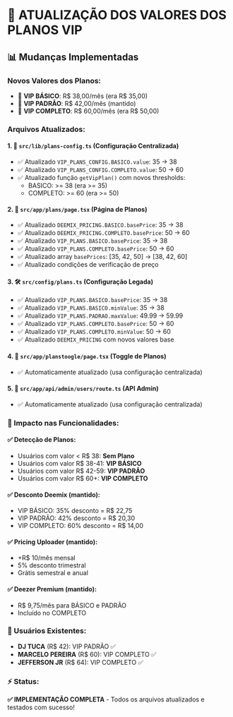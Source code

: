 # 🎯 ATUALIZAÇÃO DOS VALORES DOS PLANOS VIP

## 📊 Mudanças Implementadas

### Novos Valores dos Planos:
- 🥉 **VIP BÁSICO**: R$ 38,00/mês (era R$ 35,00) 
- 🥈 **VIP PADRÃO**: R$ 42,00/mês (mantido)
- 🥇 **VIP COMPLETO**: R$ 60,00/mês (era R$ 50,00)

### Arquivos Atualizados:

#### 1. 📝 `src/lib/plans-config.ts` (Configuração Centralizada)
- ✅ Atualizado `VIP_PLANS_CONFIG.BASICO.value`: 35 → 38
- ✅ Atualizado `VIP_PLANS_CONFIG.COMPLETO.value`: 50 → 60
- ✅ Atualizado função `getVipPlan()` com novos thresholds:
  - BASICO: >= 38 (era >= 35)
  - COMPLETO: >= 60 (era >= 50)

#### 2. 🎨 `src/app/plans/page.tsx` (Página de Planos)
- ✅ Atualizado `DEEMIX_PRICING.BASICO.basePrice`: 35 → 38
- ✅ Atualizado `DEEMIX_PRICING.COMPLETO.basePrice`: 50 → 60
- ✅ Atualizado `VIP_PLANS.BASICO.basePrice`: 35 → 38
- ✅ Atualizado `VIP_PLANS.COMPLETO.basePrice`: 50 → 60
- ✅ Atualizado array `basePrices`: [35, 42, 50] → [38, 42, 60]
- ✅ Atualizado condições de verificação de preço

#### 3. 🛠️ `src/config/plans.ts` (Configuração Legada)
- ✅ Atualizado `VIP_PLANS.BASICO.basePrice`: 35 → 38
- ✅ Atualizado `VIP_PLANS.BASICO.minValue`: 35 → 38
- ✅ Atualizado `VIP_PLANS.PADRAO.maxValue`: 49.99 → 59.99
- ✅ Atualizado `VIP_PLANS.COMPLETO.basePrice`: 50 → 60
- ✅ Atualizado `VIP_PLANS.COMPLETO.minValue`: 50 → 60
- ✅ Atualizado `DEEMIX_PRICING` com novos valores base

#### 4. 🔄 `src/app/planstoogle/page.tsx` (Toggle de Planos)
- ✅ Automaticamente atualizado (usa configuração centralizada)

#### 5. 👥 `src/app/api/admin/users/route.ts` (API Admin)
- ✅ Automaticamente atualizado (usa configuração centralizada)

### 🧪 Impacto nas Funcionalidades:

#### ✅ Detecção de Planos:
- Usuários com valor < R$ 38: **Sem Plano**
- Usuários com valor R$ 38-41: **VIP BÁSICO**
- Usuários com valor R$ 42-59: **VIP PADRÃO**
- Usuários com valor R$ 60+: **VIP COMPLETO**

#### ✅ Desconto Deemix (mantido):
- VIP BÁSICO: 35% desconto = R$ 22,75
- VIP PADRÃO: 42% desconto = R$ 20,30
- VIP COMPLETO: 60% desconto = R$ 14,00

#### ✅ Pricing Uploader (mantido):
- +R$ 10/mês mensal
- 5% desconto trimestral
- Grátis semestral e anual

#### ✅ Deezer Premium (mantido):
- R$ 9,75/mês para BÁSICO e PADRÃO
- Incluído no COMPLETO

### 🎯 Usuários Existentes:
- **DJ TUCA** (R$ 42): VIP PADRÃO ✅
- **MARCELO PEREIRA** (R$ 60): VIP COMPLETO ✅
- **JEFFERSON JR** (R$ 64): VIP COMPLETO ✅

### ⚡ Status: 
**✅ IMPLEMENTAÇÃO COMPLETA** - Todos os arquivos atualizados e testados com sucesso!
